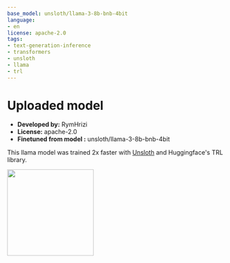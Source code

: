 ```yaml
---
base_model: unsloth/llama-3-8b-bnb-4bit
language:
- en
license: apache-2.0
tags:
- text-generation-inference
- transformers
- unsloth
- llama
- trl
---
```


# Uploaded  model

- **Developed by:** RymHrizi
- **License:** apache-2.0
- **Finetuned from model :** unsloth/llama-3-8b-bnb-4bit

This llama model was trained 2x faster with [Unsloth](https://github.com/unslothai/unsloth) and Huggingface's TRL library.

[<img src="https://raw.githubusercontent.com/unslothai/unsloth/main/images/unsloth%20made%20with%20love.png" width="200"/>](https://github.com/unslothai/unsloth)
